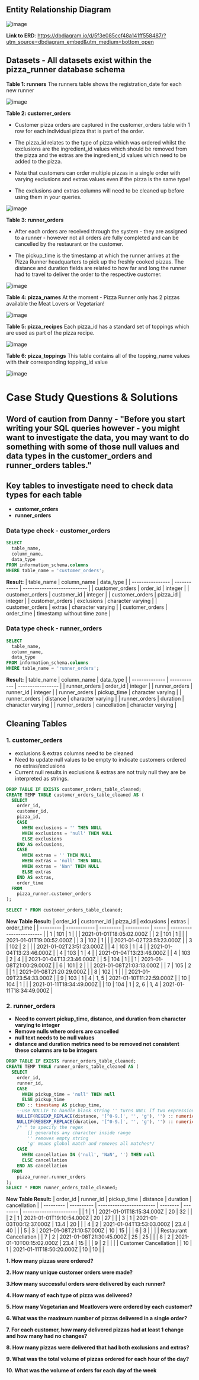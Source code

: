 ## Entity Relationship Diagram
![image](https://user-images.githubusercontent.com/74512335/131252005-8a5091d2-527b-4395-8334-a45c0331d022.png)

**Link to ERD**: https://dbdiagram.io/d/5f3e085ccf48a141ff558487/?utm_source=dbdiagram_embed&utm_medium=bottom_open

## **Datasets** - All datasets exist within the pizza_runner database schema

**Table 1: runners**
The runners table shows the registration_date for each new runner

![image](https://user-images.githubusercontent.com/74512335/131252153-17bfd9ab-827f-427f-bb48-00a2fb72199e.png)

**Table 2: customer_orders**

- Customer pizza orders are captured in the customer_orders table with 1 row for each individual pizza that is part of the order.

- The pizza_id relates to the type of pizza which was ordered whilst the exclusions are the ingredient_id values which should be removed from the pizza and the extras are the ingredient_id values which need to be added to the pizza.

- Note that customers can order multiple pizzas in a single order with varying exclusions and extras values even if the pizza is the same type!

- The exclusions and extras columns will need to be cleaned up before using them in your queries.

![image](https://user-images.githubusercontent.com/74512335/131252232-fac52941-df94-418b-9f06-68b7bec50e92.png)

**Table 3: runner_orders**

 - After each orders are received through the system - they are assigned to a runner - however not all orders are fully completed and can be cancelled by the restaurant or the customer.

- The pickup_time is the timestamp at which the runner arrives at the Pizza Runner headquarters to pick up the freshly cooked pizzas. The distance and duration fields are related to how far and long the runner had to travel to deliver the order to the respective customer.

![image](https://user-images.githubusercontent.com/74512335/131252289-56aa57c9-b346-4c66-b8d2-d1f1c54375cf.png)

**Table 4: pizza_names**
At the moment - Pizza Runner only has 2 pizzas available the Meat Lovers or Vegetarian!

![image](https://user-images.githubusercontent.com/74512335/131252340-3b77436b-58cc-4783-9fd4-47455af3c7f8.png)

**Table 5: pizza_recipes**
Each pizza_id has a standard set of toppings which are used as part of the pizza recipe.

![image](https://user-images.githubusercontent.com/74512335/131252356-aac99096-cc55-474a-8bd2-0b158c146a66.png)

**Table 6: pizza_toppings**
This table contains all of the topping_name values with their corresponding topping_id value

![image](https://user-images.githubusercontent.com/74512335/131252371-a90175c7-7bbb-4979-a989-225fb9e003f8.png)

# Case Study Questions & Solutions

## Word of caution from Danny - "Before you start writing your SQL queries however - you might want to investigate the data, you may want to do something with some of those null values and data types in the customer_orders and runner_orders tables."

## Key tables to investigate need to check data types for each table
- **customer_orders**
- **runner_orders**

### Data type check - customer_orders
```sql
SELECT
  table_name,
  column_name,
  data_type
FROM information_schema.columns
WHERE table_name = 'customer_orders';
```
**Result:**
| table\_name      | column\_name | data\_type                  |
| ---------------- | ------------ | --------------------------- |
| customer\_orders | order\_id    | integer                     |
| customer\_orders | customer\_id | integer                     |
| customer\_orders | pizza\_id    | integer                     |
| customer\_orders | exclusions   | character varying           |
| customer\_orders | extras       | character varying           |
| customer\_orders | order\_time  | timestamp without time zone |

### Data type check - runner_orders
```sql
SELECT
  table_name,
  column_name,
  data_type
FROM information_schema.columns
WHERE table_name = 'runner_orders';
```
**Result:**
| table\_name    | column\_name | data\_type        |
| -------------- | ------------ | ----------------- |
| runner\_orders | order\_id    | integer           |
| runner\_orders | runner\_id   | integer           |
| runner\_orders | pickup\_time | character varying |
| runner\_orders | distance     | character varying |
| runner\_orders | duration     | character varying |
| runner\_orders | cancellation | character varying |

## Cleaning Tables
 ###  **1. customer_orders**
- exclusions & extras columns need to be cleaned 
- Need to update null values to be empty to indicate customers ordered no extras/exclusions
- Current null results in exclusions & extras are not truly null they are be interpreted as strings.
```sql
DROP TABLE IF EXISTS customer_orders_table_cleaned;
CREATE TEMP TABLE customer_orders_table_cleaned AS (
  SELECT
    order_id,
    customer_id,
    pizza_id,
    CASE
      WHEN exclusions = '' THEN NULL
      WHEN exclusions = 'null' THEN NULL
      ELSE exclusions
    END AS exlcusions,
    CASE
      WHEN extras = '' THEN NULL
      WHEN extras = 'null' THEN NULL
      WHEN extras = 'Nan' THEN NULL
      ELSE extras
    END AS extras,
    order_time
  FROM
    pizza_runner.customer_orders
);

SELECT * FROM customer_orders_table_cleaned;
```
**New Table Result:**
| order\_id | customer\_id | pizza\_id | exlcusions | extras | order\_time              |
| --------- | ------------ | --------- | ---------- | ----- | ------------------------ |
| 1         | 101          | 1         |            |       | 2021-01-01T18:05:02.000Z |
| 2         | 101          | 1         |            |       | 2021-01-01T19:00:52.000Z |
| 3         | 102          | 1         |            |       | 2021-01-02T23:51:23.000Z |
| 3         | 102          | 2         |            |       | 2021-01-02T23:51:23.000Z |
| 4         | 103          | 1         | 4          |       | 2021-01-04T13:23:46.000Z |
| 4         | 103          | 1         | 4          |       | 2021-01-04T13:23:46.000Z |
| 4         | 103          | 2         | 4          |       | 2021-01-04T13:23:46.000Z |
| 5         | 104          | 1         |            | 1     | 2021-01-08T21:00:29.000Z |
| 6         | 101          | 2         |            |       | 2021-01-08T21:03:13.000Z |
| 7         | 105          | 2         |            | 1     | 2021-01-08T21:20:29.000Z |
| 8         | 102          | 1         |            |       | 2021-01-09T23:54:33.000Z |
| 9         | 103          | 1         | 4          | 1, 5  | 2021-01-10T11:22:59.000Z |
| 10        | 104          | 1         |            |       | 2021-01-11T18:34:49.000Z |
| 10        | 104          | 1         | 2, 6       | 1, 4  | 2021-01-11T18:34:49.000Z |

### **2. runner_orders**
- **Need to convert pickup_time, distance, and duration from character varying to integer**
- **Remove nulls where orders are cancelled**
- **null text needs to be null values**
- **distance and duration metrics need to be removed not consistent these columns are to be integers**
```sql
DROP TABLE IF EXISTS runner_orders_table_cleaned;
CREATE TEMP TABLE runner_orders_table_cleaned AS (
  SELECT
    order_id,
    runner_id,
    CASE
      WHEN pickup_time = 'null' THEN null
      ELSE pickup_time
    END :: timestamp AS pickup_time,
    --use NULLIF to handle blank string '' turns NULL if two expressions are equal, otherwise it returns the first expression.--
    NULLIF(REGEXP_REPLACE(distance, '[^0-9.]', '', 'g'), '') :: numeric AS distance,
    NULLIF(REGEXP_REPLACE(duration, '[^0-9.]', '', 'g'), '') :: numeric AS duration,
    /* ' to specify the regex
        [] generates any character inside range
        '' removes empty string
        'g' means global match and removes all matches*/
    CASE
      WHEN cancellation IN ('null', 'NaN', '') THEN null
      ELSE cancellation
    END AS cancellation
  FROM
    pizza_runner.runner_orders
);
SELECT * FROM runner_orders_table_cleaned;
  ```
**New Table Result:**
| order\_id | runner\_id | pickup\_time             | distance | duration | cancellation            |
| --------- | ---------- | ------------------------ | -------- | -------- | ----------------------- |
| 1         | 1          | 2021-01-01T18:15:34.000Z | 20       | 32       |                         |
| 2         | 1          | 2021-01-01T19:10:54.000Z | 20       | 27       |                         |
| 3         | 1          | 2021-01-03T00:12:37.000Z | 13.4     | 20       |                         |
| 4         | 2          | 2021-01-04T13:53:03.000Z | 23.4     | 40       |                         |
| 5         | 3          | 2021-01-08T21:10:57.000Z | 10       | 15       |                         |
| 6         | 3          |                          |          |          | Restaurant Cancellation |
| 7         | 2          | 2021-01-08T21:30:45.000Z | 25       | 25       |                         |
| 8         | 2          | 2021-01-10T00:15:02.000Z | 23.4     | 15       |                         |
| 9         | 2          |                          |          |          | Customer Cancellation   |
| 10        | 1          | 2021-01-11T18:50:20.000Z | 10       | 10       |                         |



**1. How many pizzas were ordered?**

**2. How many unique customer orders were made?**

**3.How many successful orders were delivered by each runner?**

**4. How many of each type of pizza was delivered?**

**5. How many Vegetarian and Meatlovers were ordered by each customer?**

**6. What was the maximum number of pizzas delivered in a single order?**

**7. For each customer, how many delivered pizzas had at least 1 change and how many had no changes?**

**8. How many pizzas were delivered that had both exclusions and extras?**

**9. What was the total volume of pizzas ordered for each hour of the day?**

**10. What was the volume of orders for each day of the week**


